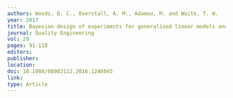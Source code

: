 ```yaml
---
authors: Woods, D. C., Overstall, A. M., Adamou, M. and Waite, T. W. 
year: 2017 
title: Bayesian design of experiments for generalised linear models and dimensional analysis with industrial and scientific application (with discussion) 
journal: Quality Engineering 
vol: 29 
pages: 91-118 
editors: 
publisher: 
location: 
doi: 10.1080/08982112.2016.1246045 
link: 
type: Article 
---
```

 
